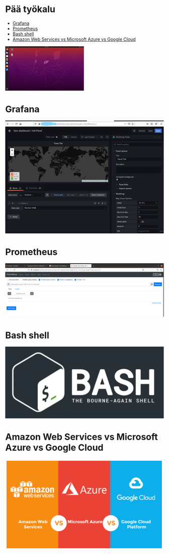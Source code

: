 <h1>Pää työkalu </h1>

- [Grafana](#Grafana)
- [Prometheus](#Prometheus)
- [Bash shell](#Bash-shell)
- [Amazon Web Services vs Microsoft Azure vs Google Cloud](#Amazon-Web-Services-vs-Microsoft-Azure-vs-Google-Cloud)

![](/images/Desktop_Ubuntu_20.04.png)

# Grafana
![Alt text](/Graph_Grafana/images/Sieppaa6_takeSoftware_LI.jpg?raw=true "None")

# Prometheus
![Alt text](/Grafana/Prometheus-01/images/Sieppaa4-PrometheusPolku.PNG?raw=true "None")

# Bash shell
![Alt text](/images/Bash-shell.PNG?raw=true "None")

# Amazon Web Services vs Microsoft Azure vs Google Cloud
![Alt text](/images/aws_azure_googleCloud.PNG?raw=true "None")
